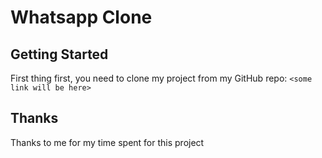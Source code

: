 # Whatsapp Clone

## Getting Started

First thing first, you need to clone my project from my 
GitHub repo: `<some link will be here>`

## Thanks

Thanks to me for my time spent for this project
